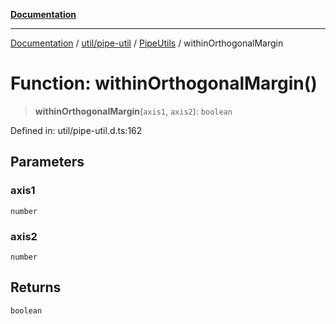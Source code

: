 [**Documentation**](../../../../../index.md)

***

[Documentation](../../../../../index.md) / [util/pipe-util](../../../index.md) / [PipeUtils](../index.md) / withinOrthogonalMargin

# Function: withinOrthogonalMargin()

> **withinOrthogonalMargin**(`axis1`, `axis2`): `boolean`

Defined in: util/pipe-util.d.ts:162

## Parameters

### axis1

`number`

### axis2

`number`

## Returns

`boolean`
